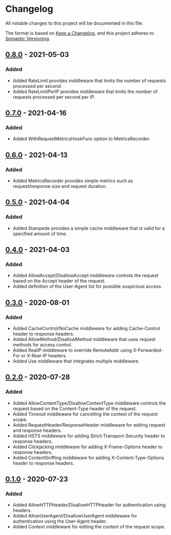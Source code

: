 # Changelog

All notable changes to this project will be documented in this file.

The format is based on [Keep a Changelog](https://keepachangelog.com/en/1.0.0/),
and this project adheres to [Semantic Versioning](https://semver.org/spec/v2.0.0.html).

## [0.8.0](../../releases/tag/v0.8.0) - 2021-05-03

### Added

- Added RateLimit provides middleware that limits the number of requests processed per second.
- Added RateLimitPerIP provides middleware that limits the number of requests processed per second per IP.


## [0.7.0](../../releases/tag/v0.7.0) - 2021-04-16

### Added

- Added WithRequestMetricsHookFunc option to MetricsRecorder.


## [0.6.0](../../releases/tag/v0.6.0) - 2021-04-13

### Added

- Added MetricsRecorder provides simple metrics such as request/response size and request duration.


## [0.5.0](../../releases/tag/v0.5.0) - 2021-04-04

### Added

- Added Stampede provides a simple cache middleware that is valid for a specified amount of time.


## [0.4.0](../../releases/tag/v0.4.0) - 2021-04-03

### Added

- Added AllowAccept/DisallowAccept middleware controls the request based on the Accept header of the request.
- Added definition of the User-Agent list for possible suspicious access.


## [0.3.0](../../releases/tag/v0.3.0) - 2020-08-01

### Added

- Added CacheControl/NoCache middleware for adding Cache-Control header to response headers.
- Added AllowMethod/DisallowMethod middleware that uses request methods for access control.
- Added RealIP middleware to override RemoteAddr using X-Forwarded-For or X-Real-IP headers.
- Added Use middleware that integrates multiple middleware.

## [0.2.0](../../releases/tag/v0.2.0) - 2020-07-28

### Added

- Added AllowContentType/DisallowContentType middleware controls the request based on the Content-Type header of the request.
- Added Timeout middleware for cancelling the context of the request scope.
- Added RequestHeader/ResponseHeader middleware for editing request and response headers.
- Added HSTS middleware for adding Strict-Transport-Security header to response headers.
- Added Clickjacking middleware for adding X-Frame-Options header to response headers.
- Added ContentSniffing middleware for adding X-Content-Type-Options header to response headers.

## [0.1.0](../../releases/tag/v0.1.0) - 2020-07-23

### Added

- Added AllowHTTPHeader/DisallowHTTPHeader for authentication using headers.
- Added AllowUserAgent/DisallowUserAgent middleware for authentication using the User-Agent header.
- Added Context middleware for editing the context of the request scope.
